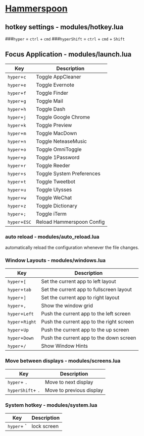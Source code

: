 [Hammerspoon](http://www.hammerspoon.org/)
====

## hotkey settings - modules/hotkey.lua

###`hyper` = `ctrl` + `cmd`
###`hyperShift` = `ctrl` + `cmd` + `Shift`

## Focus Application - modules/launch.lua

| Key | Description |
|-----|-------------|
| `hyper`+`c` | Toggle AppCleaner |
| `hyper`+`e` | Toggle Evernote |
| `hyper`+`f` | Toggle Finder |
| `hyper`+`g` | Toggle Mail |
| `hyper`+`h` | Toggle Dash |
| `hyper`+`j` | Toggle Google Chrome |
| `hyper`+`k` | Toggle Preview |
| `hyper`+`m` | Toggle MacDown |
| `hyper`+`n` | Toggle NeteaseMusic |
| `hyper`+`o` | Toggle OmniToggle |
| `hyper`+`p` | Toggle 1Password |
| `hyper`+`r` | Toggle Reeder |
| `hyper`+`s` | Toggle System Preferences |
| `hyper`+`t` | Toggle Tweetbot |
| `hyper`+`u` | Toggle Ulysses |
| `hyper`+`w` | Toggle WeChat |
| `hyper`+`z` | Toggle Dictionary |
| `hyper`+`;` | Toggle iTerm |
| `hyper`+`ESC` | Reload Hammerspoon Config |

### auto reload - modules/auto_reload.lua

automatically reload the configuration whenever the file changes.

### Window Layouts - modules/windows.lua

| Key | Description |
|-----|-------------|
| `hyper`+`[` | Set the current app to left layout |
| `hyper`+`tab` | Set the current app to fullscreen layout |
| `hyper`+`]` | Set the current app to right layout |
| `hyper`+`,` | Show the window grid |
| `hyper`+`Left` | Push the current app to the left screen |
| `hyper`+`Right` | Push the current app to the right screen |
| `hyper`+`Up` | Push the current app to the up screen |
| `hyper`+`Down` | Push the current app to the down screen |
| `hyper`+`/` | Show Window Hints |

### Move between displays - modules/screens.lua

| Key | Description |
|-----|-------------|
| `hyper`+ `.` | Move to next display |
| `hyperShift`+ `.` | Move to previous display |

### System hotkey - modules/system.lua

| Key | Description |
|-----|-------------|
| `hyper`+ **`** | lock screen |
